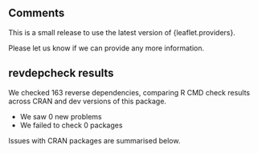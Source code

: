 ## Comments

This is a small release to use the latest version of {leaflet.providers}.

Please let us know if we can provide any more information.

## revdepcheck results

We checked 163 reverse dependencies, comparing R CMD check results across CRAN and dev versions of this package.

 * We saw 0 new problems
 * We failed to check 0 packages

Issues with CRAN packages are summarised below.

